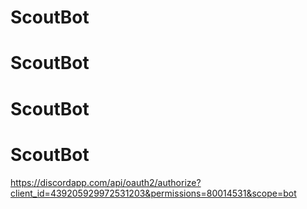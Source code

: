 # ScoutBot

# ScoutBot

# ScoutBot

# ScoutBot

https://discordapp.com/api/oauth2/authorize?client_id=439205929972531203&permissions=80014531&scope=bot
